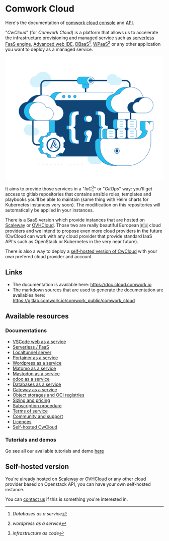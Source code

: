 # Comwork Cloud

Here's the documentation of [comwork cloud console](https://cloud.comwork.io) and [API](https://cloud-api.comwork.io).

"_CwCloud_" (for _Comwork Cloud_) is a platform that allows us to accelerate the infrastructure provisioning and managed service such as [serverless FaaS engine](./serverless.md), [Advanced web IDE](./code.md), [DBaaS](./dbaas.md)[^1], [WPaaS](./wpaas.md)[^2] or any other application you want to deploy as a managed service.

![cloud_bg](./img/cloud_bg.png)

It aims to provide those services in a "_IaC_[^3]" or "_GitOps_" way: you'll get access to gitlab repositories that contains ansible roles, templates and playbooks you'll be able to maintain (same thing with Helm charts for Kubernetes instances very soon). The modification on this repositories will automatically be applied in your instances.

There is a SaaS version which provide instances that are hosted on [Scaleway](https://www.scaleway.com) or [OVHCloud](https://www.ovhcloud.com). Those two are really beautiful European 🇪🇺 cloud providers and we intend to propose even more cloud providers in the future (CwCloud can work with any cloud provider that provide standard IaaS API's such as OpenStack or Kubernetes in the very near future).

There is also a way to deploy a [self-hosted version of CwCloud](./tutorials/selfhosted.md) with your own prefered cloud provider and account.

[^1]: _Databases as a service_
[^2]: _wordpress as a service_
[^3]: _infrastructure as code_

## Links

* The documentation is available here: https://doc.cloud.comwork.io
* The markdown sources that are used to generate the documentation are availables here: https://gitlab.comwork.io/comwork_public/comwork_cloud

## Available resources

### Documentations

* [VSCode web as a service](./code.md)
* [Serverless / FaaS](./serverless.md)
* [Localtunnel server](./localtunnel.md)
* [Portainer as a service](./portainer.md)
* [Wordpress as a service](./wpaas.md)
* [Matomo as a service](./matomo.md)
* [Mastodon as a service](./mastodon.md)
* [odoo as a service](./odoo.md)
* [Databases as a service](./dbaas.md)
* [Gateway as a service](./vps.md)
* [Object storages and OCI registries](./storage.md)
* [Sizing and pricing](./sizing_pricing.md)
* [Subscription procedure](./subscription.md)
* [Terms of service](./terms.md)
* [Community and support](./community.md)
* [Licences](./licences.md)
* [Self-hosted CwCloud](./selfhosted.md)

### Tutorials and demos

Go see all our available tutorials and demo [here](./tutorials/README.md)

## Self-hosted version

You're already hosted on [Scaleway](https://www.scaleway.com) or [OVHCloud](https://www.ovhcloud.com) or any other cloud provider based on Openstack API, you can have your own self-hosted instance.

You can [contact us](./subscription.md) if this is something you're interested in.